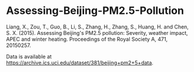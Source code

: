 # Assessing-Beijing-PM2.5-Pollution
Liang, X., Zou, T., Guo, B., Li, S., Zhang, H., Zhang, S., Huang, H. and Chen, S. X. (2015). Assessing Beijing's PM2.5 pollution: Severity, weather impact, APEC and winter heating. Proceedings of the Royal Society A, 471, 20150257.

Data is available at https://archive.ics.uci.edu/dataset/381/beijing+pm2+5+data.
